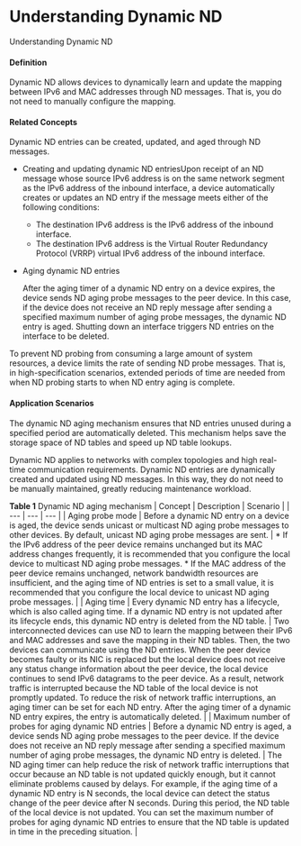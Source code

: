 Understanding Dynamic ND
========================

Understanding Dynamic ND

#### Definition

Dynamic ND allows devices to dynamically learn and update the mapping between IPv6 and MAC addresses through ND messages. That is, you do not need to manually configure the mapping.


#### Related Concepts

Dynamic ND entries can be created, updated, and aged through ND messages.

* Creating and updating dynamic ND entriesUpon receipt of an ND message whose source IPv6 address is on the same network segment as the IPv6 address of the inbound interface, a device automatically creates or updates an ND entry if the message meets either of the following conditions:
  + The destination IPv6 address is the IPv6 address of the inbound interface.
  + The destination IPv6 address is the Virtual Router Redundancy Protocol (VRRP) virtual IPv6 address of the inbound interface.
* Aging dynamic ND entries
  
  After the aging timer of a dynamic ND entry on a device expires, the device sends ND aging probe messages to the peer device. In this case, if the device does not receive an ND reply message after sending a specified maximum number of aging probe messages, the dynamic ND entry is aged. Shutting down an interface triggers ND entries on the interface to be deleted.

To prevent ND probing from consuming a large amount of system resources, a device limits the rate of sending ND probe messages. That is, in high-specification scenarios, extended periods of time are needed from when ND probing starts to when ND entry aging is complete.


#### Application Scenarios

The dynamic ND aging mechanism ensures that ND entries unused during a specified period are automatically deleted. This mechanism helps save the storage space of ND tables and speed up ND table lookups.

Dynamic ND applies to networks with complex topologies and high real-time communication requirements. Dynamic ND entries are dynamically created and updated using ND messages. In this way, they do not need to be manually maintained, greatly reducing maintenance workload.

**Table 1** Dynamic ND aging mechanism
| Concept | Description | Scenario |
| --- | --- | --- |
| Aging probe mode | Before a dynamic ND entry on a device is aged, the device sends unicast or multicast ND aging probe messages to other devices. By default, unicast ND aging probe messages are sent. | * If the IPv6 address of the peer device remains unchanged but its MAC address changes frequently, it is recommended that you configure the local device to multicast ND aging probe messages. * If the MAC address of the peer device remains unchanged, network bandwidth resources are insufficient, and the aging time of ND entries is set to a small value, it is recommended that you configure the local device to unicast ND aging probe messages. |
| Aging time | Every dynamic ND entry has a lifecycle, which is also called aging time. If a dynamic ND entry is not updated after its lifecycle ends, this dynamic ND entry is deleted from the ND table. | Two interconnected devices can use ND to learn the mapping between their IPv6 and MAC addresses and save the mapping in their ND tables. Then, the two devices can communicate using the ND entries. When the peer device becomes faulty or its NIC is replaced but the local device does not receive any status change information about the peer device, the local device continues to send IPv6 datagrams to the peer device. As a result, network traffic is interrupted because the ND table of the local device is not promptly updated. To reduce the risk of network traffic interruptions, an aging timer can be set for each ND entry. After the aging timer of a dynamic ND entry expires, the entry is automatically deleted. |
| Maximum number of probes for aging dynamic ND entries | Before a dynamic ND entry is aged, a device sends ND aging probe messages to the peer device. If the device does not receive an ND reply message after sending a specified maximum number of aging probe messages, the dynamic ND entry is deleted. | The ND aging timer can help reduce the risk of network traffic interruptions that occur because an ND table is not updated quickly enough, but it cannot eliminate problems caused by delays. For example, if the aging time of a dynamic ND entry is N seconds, the local device can detect the status change of the peer device after N seconds. During this period, the ND table of the local device is not updated. You can set the maximum number of probes for aging dynamic ND entries to ensure that the ND table is updated in time in the preceding situation. |